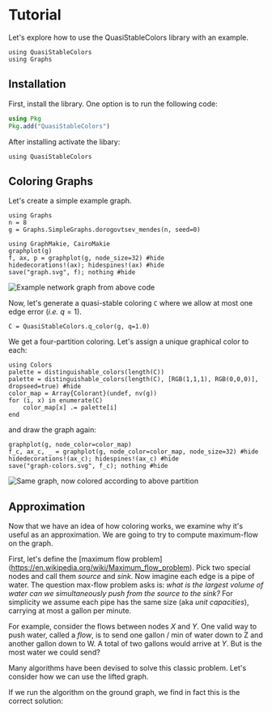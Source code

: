 # Tutorial

Let's explore how to use the QuasiStableColors library with an example.

```@setup libraries
using QuasiStableColors
using Graphs
```


## Installation
First, install the library. One option is to run the following code:
```julia
using Pkg
Pkg.add("QuasiStableColors")
```
After installing activate the libary:
```@example coloring
using QuasiStableColors
```
## Coloring Graphs
Let's create a simple example graph.

```@example coloring
using Graphs
n = 8
g = Graphs.SimpleGraphs.dorogovtsev_mendes(n, seed=0)

using GraphMakie, CairoMakie
graphplot(g)
f, ax, p = graphplot(g, node_size=32) #hide
hidedecorations!(ax); hidespines!(ax) #hide
save("graph.svg", f); nothing #hide
```

![Example network graph from above code](graph.svg)

Now, let's generate a quasi-stable coloring `C` where we allow at most one edge
error (*i.e.* $q=1$).
```@example coloring
C = QuasiStableColors.q_color(g, q=1.0)
```

We get a four-partition coloring. Let's assign a unique graphical color to each:

```@example coloring
using Colors
palette = distinguishable_colors(length(C))
palette = distinguishable_colors(length(C), [RGB(1,1,1), RGB(0,0,0)], dropseed=true) #hide
color_map = Array{Colorant}(undef, nv(g))
for (i, x) in enumerate(C)
    color_map[x] .= palette[i]
end 
```
and draw the graph again:
```@example coloring
graphplot(g, node_color=color_map)
f_c, ax_c, _ = graphplot(g, node_color=color_map, node_size=32) #hide
hidedecorations!(ax_c); hidespines!(ax_c) #hide
save("graph-colors.svg", f_c); nothing #hide
```

![Same graph, now colored according to above partition](graph-colors.svg)

## Approximation 
Now that we have an idea of how coloring works, we examine why it's 
useful as an approximation. We are going to try to compute maximum-flow on the
graph.

First, let's define the [maximum flow problem]
(https://en.wikipedia.org/wiki/Maximum_flow_problem). Pick two special nodes and
call them *source* and *sink*. Now imagine each edge is a pipe of water. The
question max-flow problem asks is: *what is the largest volume of water can we
simultaneously push from the source to the sink?*  For simplicity we assume each
pipe has the same size (aka *unit capacities*), carrying at most a gallon per
minute.

For example, consider the flows between nodes $X$ and $Y$. One valid way to push
water, called a *flow*, is to send one gallon / min of water down to Z and another
gallon down to W. A total of two gallons would arrive at $Y$. But is the most water
we could send?

Many algorithms have been devised to solve this classic problem. Let's consider how
we can use the lifted graph.

If we run the algorithm on the ground graph, we find in fact this is the correct
solution:


